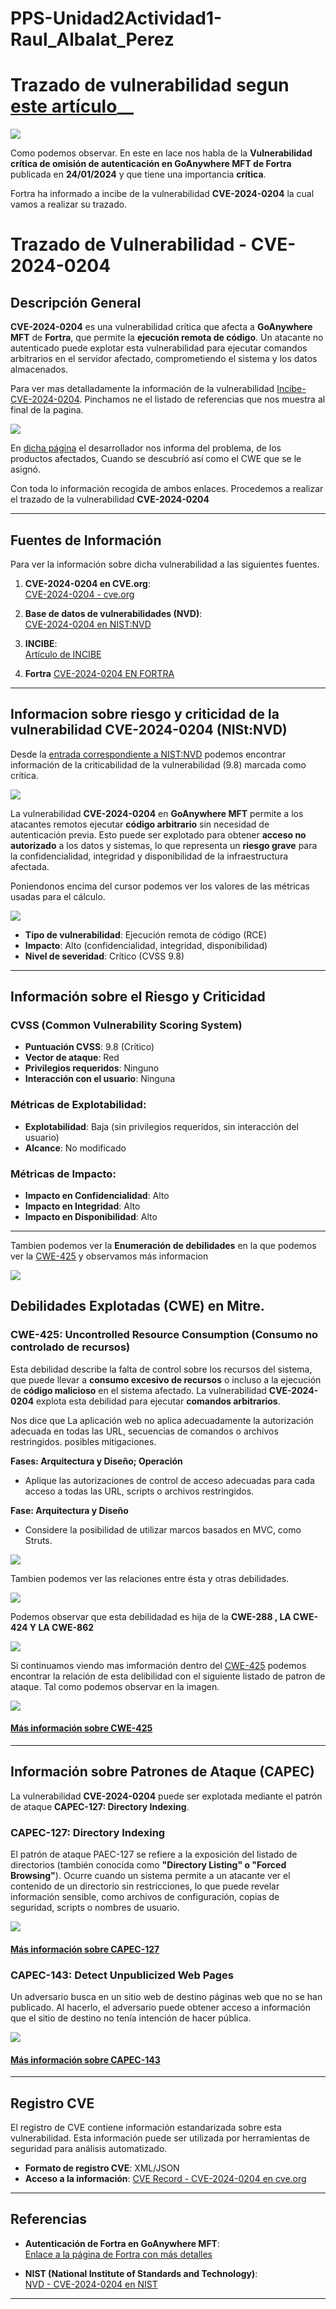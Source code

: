# PPS-Unidad2Actividad1-Raul_Albalat_Perez

# Trazado de vulnerabilidad segun [este artículo](https://www.incibe.es/empresas/avisos/vulnerabilidad-critica-de-omision-de-autenticacion-en-goanywhere-mft-de-fortra)__

![](imagenes/imagen1.png)


Como podemos observar. En este en lace nos habla de la **Vulnerabilidad crítica de omisión de autenticación en GoAnywhere MFT de Fortra** publicada en **24/01/2024** y que tiene una importancia **crítica**. 

Fortra ha informado a incibe de la vulnerabilidad **CVE-2024-0204** la cual vamos a realizar su trazado.

# Trazado de Vulnerabilidad - CVE-2024-0204

## Descripción General
**CVE-2024-0204** es una vulnerabilidad crítica que afecta a **GoAnywhere MFT** de **Fortra**, que permite la **ejecución remota de código**. Un atacante no autenticado puede explotar esta vulnerabilidad para ejecutar comandos arbitrarios en el servidor afectado, comprometiendo el sistema y los datos almacenados.

Para ver mas detalladamente la información de la vulnerabilidad [Incibe-CVE-2024-0204](https://www.incibe.es/empresas/avisos/vulnerabilidad-critica-de-omision-de-autenticacion-en-goanywhere-mft-de-fortra). Pinchamos ne el listado de referencias que nos muestra al final de la pagina.


![](imagenes/imagen2.png)

En [dicha página](https://www.fortra.com/security/advisories/product-security/fi-2024-001) el desarrollador  nos informa del problema, de los productos afectados, Cuando se descubríó así como el CWE que se le asignó.

Con toda lo información recogida de ambos enlaces. Procedemos a realizar el trazado de la vulnerabilidad **CVE-2024-0204**

---

## Fuentes de Información

Para ver la información sobre dicha vulnerabilidad a las siguientes fuentes.

1. **CVE-2024-0204 en CVE.org**:  
   [CVE-2024-0204 - cve.org](https://cve.org/CVE-2024-0204)

2. **Base de datos de vulnerabilidades (NVD)**:  
   [CVE-2024-0204 en NIST:NVD](https://nvd.nist.gov/vuln/detail/CVE-2024-0204)

3. **INCIBE**:  
   [Artículo de INCIBE](https://www.incibe.es/empresas/avisos/vulnerabilidad-critica-de-omision-de-autenticacion-en-goanywhere-mft-de-fortra)

4. **Fortra**
   [CVE-2024-0204 EN FORTRA](https://www.fortra.com/security/advisories/product-security/fi-2024-001)
---

## Informacion sobre riesgo y criticidad de la vulnerabilidad CVE-2024-0204 (NISt:NVD)

Desde la [entrada correspondiente a NIST:NVD](https://nvd.nist.gov/vuln/detail/CVE-2024-0204) podemos encontrar información de la criticabilidad de la vulnerabilidad (9.8) marcada como crítica.

![](imagenes/imagen3.png)


La vulnerabilidad **CVE-2024-0204** en **GoAnywhere MFT** permite a los atacantes remotos ejecutar **código arbitrario** sin necesidad de autenticación previa. Esto puede ser explotado para obtener **acceso no autorizado** a los datos y sistemas, lo que representa un **riesgo grave** para la confidencialidad, integridad y disponibilidad de la infraestructura afectada.


Poniendonos encima del cursor podemos ver los valores de las métricas usadas para el cálculo.

![](imagenes/imagen4.png)

- **Tipo de vulnerabilidad**: Ejecución remota de código (RCE)
- **Impacto**: Alto (confidencialidad, integridad, disponibilidad)
- **Nivel de severidad**: Crítico (CVSS 9.8)

---

## Información sobre el Riesgo y Criticidad

### **CVSS (Common Vulnerability Scoring System)**

- **Puntuación CVSS**: 9.8 (Crítico)
- **Vector de ataque**: Red
- **Privilegios requeridos**: Ninguno
- **Interacción con el usuario**: Ninguna

### **Métricas de Explotabilidad**:

- **Explotabilidad**: Baja (sin privilegios requeridos, sin interacción del usuario)
- **Alcance**: No modificado

### **Métricas de Impacto**:

- **Impacto en Confidencialidad**: Alto
- **Impacto en Integridad**: Alto
- **Impacto en Disponibilidad**: Alto


---
Tambien podemos ver la **Enumeración de debilidades**  en la que podemos ver la [CWE-425](https://cwe.mitre.org/data/definitions/425.html) y observamos más informacion 

![](imagenes/imagen5.png)

## Debilidades Explotadas (CWE) en Mitre.

### **CWE-425: Uncontrolled Resource Consumption (Consumo no controlado de recursos)**

Esta debilidad describe la falta de control sobre los recursos del sistema, que puede llevar a **consumo excesivo de recursos** o incluso a la ejecución de **código malicioso** en el sistema afectado. La vulnerabilidad **CVE-2024-0204** explota esta debilidad para ejecutar **comandos arbitrarios**.

Nos dice que  La aplicación web no aplica adecuadamente la autorización adecuada en todas las URL, secuencias de comandos o archivos restringidos.
posibles mitigaciones.

**Fases: Arquitectura y Diseño; Operación**
- Aplique las autorizaciones de control de acceso adecuadas para cada acceso a todas las URL, scripts o archivos restringidos.

**Fase: Arquitectura y Diseño**
- Considere la posibilidad de utilizar marcos basados ​​en MVC, como Struts.

![](imagenes/imagen6.png)

Tambien podemos ver las relaciones entre ésta y otras debilidades.

![](imagenes/imagen7.png)

Podemos observar que esta debilidadad es hija de la **CWE-288 , LA CWE-424 Y LA CWE-862**

![](imagenes/imagen8.png)

Si continuamos viendo mas imformación dentro del [CWE-425](https://cwe.mitre.org/data/definitions/425.html) podemos encontrar la relación de esta delibilidad con el siguiente listado de patron de ataque. Tal como podemos observar en la imagen.

![](imagenes/imagen9.png)




#### [Más información sobre CWE-425](https://cwe.mitre.org/data/definitions/425.html)

---

## Información sobre Patrones de Ataque (CAPEC)

La vulnerabilidad **CVE-2024-0204** puede ser explotada mediante el patrón de ataque **CAPEC-127: Directory Indexing**.

### **CAPEC-127: Directory Indexing**
El patrón de ataque PAEC-127 se refiere a la exposición del listado de directorios (también conocida como **"Directory Listing" o "Forced Browsing"**). Ocurre cuando un sistema permite a un atacante ver el contenido de un directorio sin restricciones, lo que puede revelar información sensible, como archivos de configuración, copias de seguridad, scripts o nombres de usuario.

![](imagenes/imagen10.png)

#### [Más información sobre CAPEC-127](https://capec.mitre.org/data/definitions/127.html)

### **CAPEC-143: Detect Unpublicized Web Pages**
Un adversario busca en un sitio web de destino páginas web que no se han publicado. Al hacerlo, el adversario puede obtener acceso a información que el sitio de destino no tenía intención de hacer pública.

![](imagenes/imagen11.png)

#### [Más información sobre CAPEC-143](https://capec.mitre.org/data/definitions/143.html)

---

## Registro CVE

El registro de CVE contiene información estandarizada sobre esta vulnerabilidad. Esta información puede ser utilizada por herramientas de seguridad para análisis automatizado.

- **Formato de registro CVE**: XML/JSON
- **Acceso a la información**: [CVE Record - CVE-2024-0204 en cve.org](https://cve.org/CVE-2024-0204)

---

## Referencias

- **Autenticación de Fortra en GoAnywhere MFT**:  
   [Enlace a la página de Fortra con más detalles](https://www.fortra.com/security)

- **NIST (National Institute of Standards and Technology)**:  
   [NVD - CVE-2024-0204 en NIST](https://nvd.nist.gov/vuln/detail/CVE-2024-0204)

---
